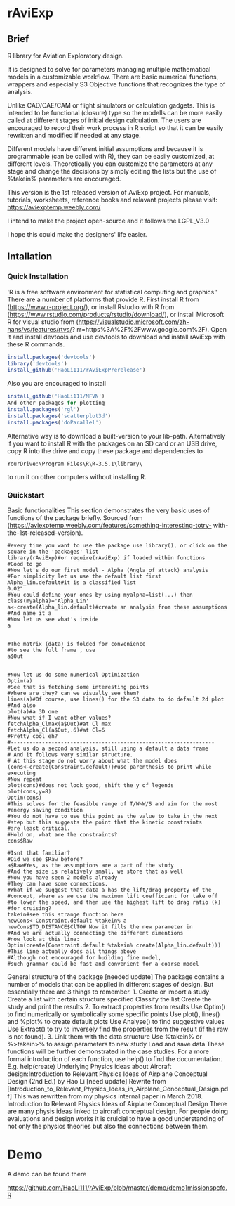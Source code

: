 # rAviExp

## Brief

R library for Aviation Exploratory design.

It is designed to solve for parameters managing multiple mathematical models in a customizable workflow. There are basic numerical functions, wrappers and especially S3 Objective functions that recognizes the type of analysis.

Unlike CAD/CAE/CAM or flight simulators or calculation gadgets. This is intended to be functional (closure) type so the modells can be more easily called at different stages of initial design calculation. The users are encouraged to record their work process in R script so that it can be easily rewritten and modified if needed at any stage.

Different models have different initial assumptions and because it is programmable (can be called with R), they can be easily customized, at different levels. Theoretically you can customize the parameters at any stage and change the decisions by simply editing the lists but the use of %takein% parameters are encouraged.

This version is the 1st released version of AviExp project.
For manuals, tutorials, worksheets, reference books and relavant projects please visit:
https://aviexptemp.weebly.com/

I intend to make the project open-source and it follows the LGPL_V3.0

I hope this could make the designers' life easier.

## Intallation

### Quick Installation
'R is a free software environment for statistical computing and graphics.' There are a
number of platforms that provide R.
First install R from (https://www.r-project.org/), or install Rstudio with R from
(https://www.rstudio.com/products/rstudio/download/), or install Microsoft R for
visual studio from (https://visualstudio.microsoft.com/zh-hans/vs/features/rtvs/?
rr=https%3A%2F%2Fwww.google.com%2F).
Open it and install devtools and use devtools to download and install rAviExp with
these R commands.
```r
install.packages('devtools')
library('devtools')
install_github('HaoLi111/rAviExpPrerelease')
```
Also you are encouraged to install
```r
install_github('HaoLi111/MFVN')
And other packages for plotting
install.packages('rgl')
install.packages('scatterplot3d')
install.packages('doParallel')
```
Alternative way is to download a built-version to your lib-path. Alternatively if you
want to install R with the packages on an SD card or an USB drive, copy R into the
drive and copy these package and dependencies to
```
YourDrive:\Program Files\R\R-3.5.1\library\
```
to run it on other computers without installing R.

### Quickstart

Basic functionalities
This section demonstrates the very basic uses of functions of the package briefly.
Sourced from (https://aviexptemp.weebly.com/features/something-interesting-totry-
with-the-1st-released-version).
```
#every time you want to use the package use library(), or click on the
square in the 'packages' list
library(rAviExp)#or require(rAviExp) if loaded within functions
#Good to go
#Now let's do our first model - Alpha (Angla of attack) analysis
#For simplicity let us use the default list first
Alpha_lin.default#it is a classified list
0.02"
#You could define your ones by using myalpha=list(...) then
class(myalpha)='Alpha_Lin'
a<-create(Alpha_lin.default)#create an analysis from these assumptions
#And name it a
#Now let us see what's inside
a


#The matrix (data) is folded for convenience
#to see the full frame , use
a$Out


#Now let us do some numerical Optimization
Optim(a)
#See that is fetching some interesting points
#Where are they? can we visually see them?
lines(a)#Of course, use lines() for the S3 data to do default 2d plot
#And also
plot(a)#a 3D one
#Now what if I want other values?
fetchAlpha_Clmax(a$Out)#at Cl max
fetchAlpha_Cl(a$Out,.6)#at Cl=6
#Pretty cool eh?
#-----------------------------------------------------------------
#Let us do a second analysis, still using a default a data frame
# And it follows very similar structure.
# At this stage do not worry about what the model does
(cons<-create(Constraint.default))#use parenthesis to print while
executing
#Now repeat
plot(cons)#does not look good, shift the y of legends
plot(cons,y=8)
Optim(cons)
#This solves for the feasible range of T/W~W/S and aim for the most
#energy saving condition
#You do not have to use this point as the value to take in the next
#step but this suggests the point that the kinetic constraints
#are least critical.
#Hold on, what are the constraints?
cons$Raw

#Isnt that familiar?
#Did we see $Raw before?
a$Raw#Yes, as the assumptions are a part of the study
#And the size is relatively small, we store that as well
#Now you have seen 2 models already
#They can have some connections.
#What if we suggest that data a has the lift/drag property of the
#concept, where as we use the maximum lift coefficient for take off
#to lower the speed, and then use the highest lift to drag ratio (k)
#for cruising?
takein#see this strange function here
newCons<-Constraint.default %takein% a
newCons$TO_DISTANCE$ClTO# Now it fills the new parameter in
#And we are actually connecting the different dimentions
#now look at this line:
Optim(create(Constraint.default %takein% create(Alpha_lin.default)))
#This line actually does all things above
#Although not encouraged for building fine model,
#such grammar could be fast and convenient for a coarse model
```
General structure of the package [needed update]
The package contains a number of models that can be applied in different stages of
design. But essentially there are 3 things to remember. 1. Create or import a study
Create a list with certain structure specified Classify the list Create the study and
print the results 2. To extract properties from results Use Optim() to find
numerically or symbolically some specific points Use plot(), lines() and %plot% to
create default plots Use Analyse() to find suggestive values Use Extract() to try to
inversely find the properties from the result (if the raw is not found). 3. Link them
with the data structure Use %takein% or %>takein>% to assign parameters to new
study Load and save data These functions will be further demonstrated in the case
studies. For a more formal introduction of each function, use help() to find the
documentation. E.g.
help(create)
Underlying Physics ideas about Aircraft design:Introduction to
Relevant Physics Ideas of Airplane Conceptual Design (2nd Ed.)
by Hao Li [need update]
Rewrite from
[Introduction_to_Relevant_Physics_Ideas_in_Airplane_Conceptual_Design.pdf] This
was rewritten from my physics internal paper in March 2018.
Introduction to Relevant Physics Ideas of Airplane Conceptual Design
There are many physis ideas linked to aircraft conceptual design. For people doing
evaluations and design works it is cruicial to have a good understanding of not only
the physics theories but also the connections between them.


# Demo

A demo can be found there

https://github.com/HaoLi111/rAviExp/blob/master/demo/demo1missionspcfc.R
